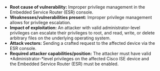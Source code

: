 - **Root cause of vulnerability:** Improper privilege management in the Embedded Service Router (ESR) console.
- **Weaknesses/vulnerabilities present:** Improper privilege management allows for privilege escalation.
- **Impact of exploitation:** An attacker with valid administrator-level privileges can escalate their privileges to root, and read, write, or delete arbitrary files on the underlying operating system.
- **Attack vectors:** Sending a crafted request to the affected device via the ESR console.
- **Required attacker capabilities/position:** The attacker must have valid *Administrator-*level privileges on the affected Cisco ISE device and the Embedded Service Router (ESR) must be enabled.